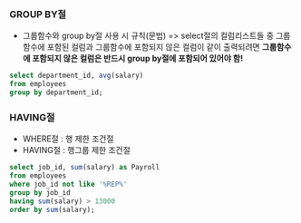 ### GROUP BY절 
-  그룹함수와 group by절 사용 시 규칙(문법) 
=> select절의 컬럼리스트들 중 그룹함수에 포함된 컬럼과 그룹함수에 포함되지 않은 컬럼이 같이 출력되려면 **그룹함수에 포함되지 않은 컬럼은 반드시 group by절에 포함되어 있어야 함!**
```sql
select department_id, avg(salary)
from employees
group by department_id;
```
### HAVING절
- WHERE절 : 행 제한 조건절 
- HAVING절 : 행그룹 제한 조건절
```sql
select job_id, sum(salary) as Payroll
from employees
where job_id not like '%REP%'
group by job_id
having sum(salary) > 13000
order by sum(salary);
```